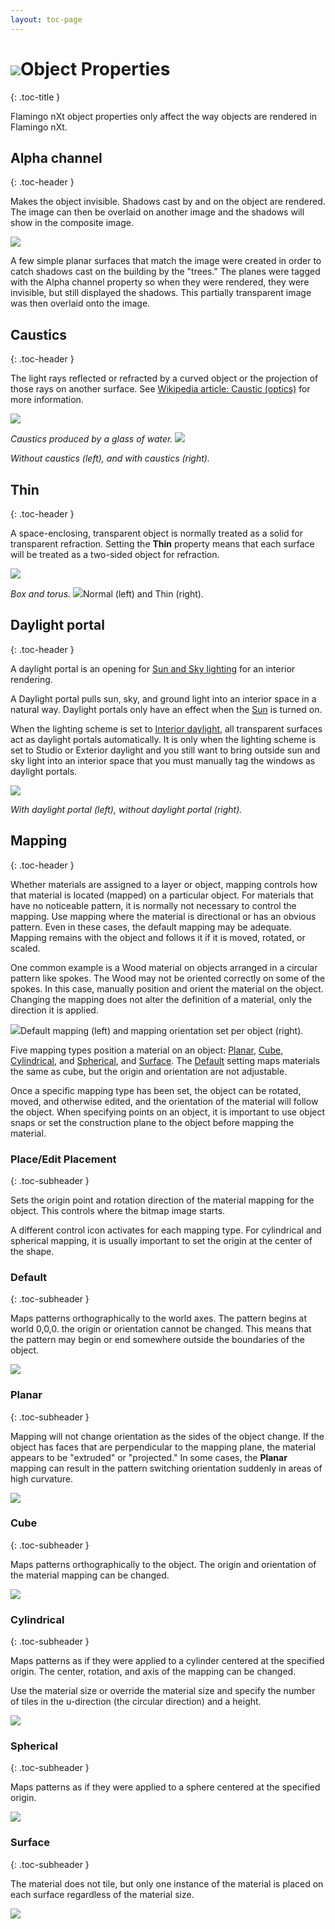 ```yaml
---
layout: toc-page
---
```



# <img src="../image/properties.png"/>Object Properties
{: .toc-title }

Flamingo nXt object properties only affect the way objects are rendered in Flamingo nXt.


## Alpha channel
{: .toc-header }

Makes the object invisible. Shadows cast by and on the object are rendered. The image can then be overlaid on another image and the shadows will show in the composite image.

<img src="building.png"/>

A few simple planar surfaces that match the image were created in order to catch shadows cast on the building by the &quot;trees.&quot; The planes were tagged with the Alpha channel property so when they were rendered, they were invisible, but still displayed the shadows. This partially transparent image was then overlaid onto the image.


## Caustics
{: .toc-header }

The light rays reflected or refracted by a curved object or the projection of those rays on another surface. See [Wikipedia article: Caustic (optics)](http://en.wikipedia.org/wiki/Caustic_(optics)) for more information.

<img src="kaustik.png"/>


 *Caustics produced by a glass of water.* 
<img src="caustics-001.png"/>


 *Without caustics (left), and with caustics (right).* 

## Thin
{: .toc-header }

A space-enclosing, transparent object is normally treated as a solid for transparent refraction. Setting the **Thin** property means that each surface will be treated as a two-sided object for refraction.

<img src="thin.png"/>


 *Box and torus.* 
<img src="thinoff.png"/>Normal (left) and Thin (right).


## Daylight portal
{: .toc-header }

A daylight portal is an opening for [Sun and Sky lighting](../lighting/lighting-tab.html#interior-daylight) for an interior rendering.

A Daylight portal pulls sun, sky, and ground light into an interior space in a natural way. Daylight portals only have an effect when the [Sun](..\lighting\sun-and-sky-tabs.html#sun) is turned on.

When the lighting scheme is set to [Interior daylight](../lighting/lighting-tab.html#interior-daylight), all transparent surfaces act as daylight portals automatically. It is only when the lighting scheme is set to Studio or Exterior daylight and you still want to bring outside sun and sky light into an interior space that you must manually tag the windows as daylight portals.

<img src="daylightportal-001.png"/>


 *With daylight portal (left), without daylight portal (right).* 

## Mapping
{: .toc-header }

Whether materials are assigned to a layer or object, mapping controls how that material is located (mapped) on a particular object. For materials that have no noticeable pattern, it is normally not necessary to control the mapping. Use mapping where the material is directional or has an obvious pattern. Even in these cases, the default mapping may be adequate. Mapping remains with the object and follows it if it is moved, rotated, or scaled.

One common example is a Wood material on objects arranged in a circular pattern like spokes. The Wood may not be oriented correctly on some of the spokes. In this case, manually position and orient the material on the object. Changing the mapping does not alter the definition of a material, only the direction it is applied.

<img src="mapping-001.png"/>Default mapping (left) and mapping orientation set per object (right).

Five mapping types position a material on an object: [Planar](#planar), [Cube](#cube), [Cylindrical](#cylindrical), and [Spherical](#spherical), and [Surface](properties-object.html#surface-mapping). The [Default](#defaultmapping) setting maps materials the same as cube, but the origin and orientation are not adjustable.

Once a specific mapping type has been set, the object can be rotated, moved, and otherwise edited, and the orientation of the material will follow the object. When specifying points on an object, it is important to use object snaps or set the construction plane to the object before mapping the material.


### Place/Edit Placement
{: .toc-subheader }

Sets the origin point and rotation direction of the material mapping for the object. This controls where the bitmap image starts.

A different control icon activates for each mapping type. For cylindrical and spherical mapping, it is usually important to set the origin at the center of the shape.


### Default
{: .toc-subheader }

Maps patterns orthographically to the world axes. The pattern begins at world 0,0,0. the origin or orientation cannot be changed. This means that the pattern may begin or end somewhere outside the boundaries of the object.

<img src="mapping-cube.png"/>


### Planar
{: .toc-subheader }

Mapping will not change orientation as the sides of the object change. If&#160;the object has faces that are perpendicular to the mapping plane, the material appears to be &quot;extruded&quot; or &quot;projected.&quot; In some cases, the **Planar** mapping can result in the pattern switching orientation suddenly in areas of high curvature.

<img src="mapping-planar.png"/>


### Cube
{: .toc-subheader }

Maps patterns orthographically to the object. The origin and orientation of the material mapping can be changed.

<img src="mapping-cube.png"/>


### Cylindrical
{: .toc-subheader }

Maps patterns as if they were applied to a cylinder centered at the specified origin. The center, rotation, and axis of the mapping can be changed.

Use the material size or override the material size and specify the number of tiles in the u-direction (the circular direction) and a height.

<img src="mapping-cylindrical.png"/>


### Spherical
{: .toc-subheader }

Maps patterns as if they were applied to a sphere centered at the specified origin.

<img src="mapping-spherical.png"/>


### Surface
{: .toc-subheader }

The material does not tile, but only one instance of the material is placed on each surface regardless of the material size.

<img src="mapping-surface.png"/>

